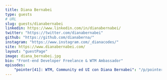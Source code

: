 ```yaml
---
title: Diana Bernabei
type: guests
# URL
slug: guests/dianabernabei
linkedin: https://www.linkedin.com/in/dianabernabei/
twitter: "https://twitter.com/dianabernabei"
github: "https://github.com/dianaberna/"
instagram: "https://www.instagram.com/_dianacodes/"
site: https://www.dianabernabei.com/
layout: "guestPage"
image: diana_bernabei.jpg
bio: "Front-end Developer Freelance & WTM Ambassador"
episodes: 
    "pointer[41]: WTM, Community ed UI con Diana Bernabei": "/p/pointer41-wtm-community-ed-ui-con-diana-bernabei/"
---
```


